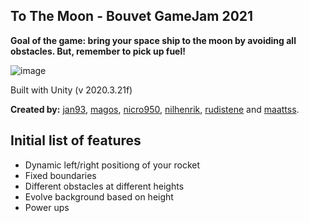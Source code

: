 ## To The Moon - Bouvet GameJam 2021
**Goal of the game: bring your space ship to the moon by avoiding all obstacles. But, remember to pick up fuel!**

![image](https://user-images.githubusercontent.com/29584628/138550694-01ad0e7c-6230-4870-82ef-cb91e682d780.png)

Built with Unity (v 2020.3.21f)

**Created by:**
[jan93](https://github.com/jan93), [magos](https://github.com/magos), [nicro950](https://github.com/nicro950), [nilhenrik](https://github.com/nilhenrik), [rudistene](https://github.com/rudistene) and [maattss](https://github.com/maattss).

## Initial list of features
- Dynamic left/right positiong of your rocket
- Fixed boundaries
- Different obstacles at different heights
- Evolve background based on height
- Power ups
